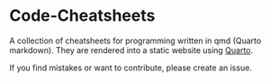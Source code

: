 # Code-Cheatsheets

A collection of cheatsheets for programming written in qmd (Quarto markdown).
They are rendered into a static website using [Quarto](quarto.org).

If you find mistakes or want to contribute, please create an issue. 
